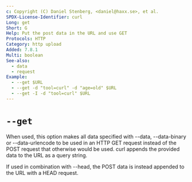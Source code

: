 ```yaml
---
c: Copyright (C) Daniel Stenberg, <daniel@haxx.se>, et al.
SPDX-License-Identifier: curl
Long: get
Short: G
Help: Put the post data in the URL and use GET
Protocols: HTTP
Category: http upload
Added: 7.8.1
Multi: boolean
See-also:
  - data
  - request
Example:
  - --get $URL
  - --get -d "tool=curl" -d "age=old" $URL
  - --get -I -d "tool=curl" $URL
---
```


# `--get`

When used, this option makes all data specified with --data, --data-binary or
--data-urlencode to be used in an HTTP GET request instead of the POST request
that otherwise would be used. curl appends the provided data to the URL as a
query string.

If used in combination with --head, the POST data is instead appended to the
URL with a HEAD request.
